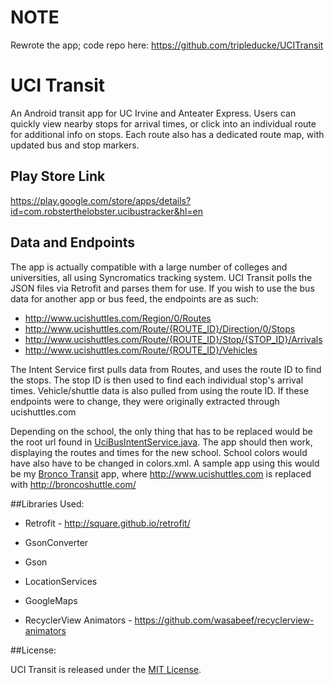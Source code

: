 # NOTE

Rewrote the app; code repo here: https://github.com/tripleducke/UCITransit

# UCI Transit

An Android transit app for UC Irvine and Anteater Express.  Users can quickly view nearby stops for arrival times, or click into an individual route for additional info on stops.  Each route also has a dedicated route map, with updated bus and stop markers.

## Play Store Link
https://play.google.com/store/apps/details?id=com.robsterthelobster.ucibustracker&hl=en

## Data and Endpoints
The app is actually compatible with a large number of colleges and universities, all using Syncromatics tracking system.  UCI Transit polls the JSON files via Retrofit and parses them for use.  If you wish to use the bus data for another app or bus feed, the endpoints are as such:

* http://www.ucishuttles.com/Region/0/Routes
* http://www.ucishuttles.com/Route/{ROUTE_ID}/Direction/0/Stops
* http://www.ucishuttles.com/Route/{ROUTE_ID}/Stop/{STOP_ID}/Arrivals
* http://www.ucishuttles.com/Route/{ROUTE_ID}/Vehicles

The Intent Service first pulls data from Routes, and uses the route ID to find the stops.  The stop ID is then used to find each individual stop's arrival times.  Vehicle/shuttle data is also pulled from using the route ID.  If these endpoints were to change, they were originally extracted through ucishuttles.com

Depending on the school, the only thing that has to be replaced would be the root url found in <a href="https://github.com/tripleducke/Capstone-Project/blob/master/app/src/main/java/com/robsterthelobster/ucibustracker/data/UciBusIntentService.java">UciBusIntentService.java</a>. The app should then work, displaying the routes and times for the new school. School colors would have also have to be changed in colors.xml.  A sample app using this would be my <a href="https://github.com/tripleducke/BroncoTransit">Bronco Transit</a> app, where http://www.ucishuttles.com is replaced with http://broncoshuttle.com/

##Libraries Used:

* Retrofit - http://square.github.io/retrofit/

* GsonConverter

* Gson

* LocationServices

* GoogleMaps 

* RecyclerView Animators - https://github.com/wasabeef/recyclerview-animators

##License:

UCI Transit is released under the <a href="https://github.com/tripleducke/Capstone-Project/blob/master/LICENSE">MIT License</a>.
